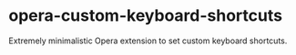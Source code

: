 # opera-custom-keyboard-shortcuts
Extremely minimalistic Opera extension to set custom keyboard shortcuts.
